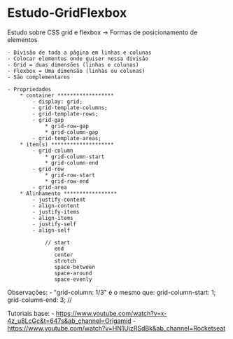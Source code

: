 # Estudo-GridFlexbox
Estudo sobre CSS grid e flexbox -> Formas de posicionamento de elementos

    - Divisão de toda a página em linhas e colunas
    - Colocar elementos onde quiser nessa divisão
    - Grid = duas dimensões (linhas e colunas)
    - Flexbox = Uma dimensão (linhas ou colunas)
    - São complementares

    - Propriedades
        * container ******************
            - display: grid;
            - grid-template-columns;
            - grid-template-rows;
            - grid-gap
                * grid-row-gap
                * grid-column-gap
            - grid-template-areas;
        * item(s) ******************** 
            - grid-column
                * grid-column-start
                * grid-column-end
            - grid-row
                * grid-row-start
                * grid-row-end
            - grid-area
        * Alinhamento *****************
            - justify-content
            - align-content
            - justify-items
            - align-items
            - justify-self
            - align-self

                // start
                   end
                   center
                   stretch
                   space-between
                   space-around
                   space-evenly

Observações:
    - "grid-column: 1/3" é o mesmo que: 
            grid-column-start: 1;
            grid-column-end: 3;
            //
            
            
            
Tutoriais base:
    - https://www.youtube.com/watch?v=x-4z_u8LcGc&t=647s&ab_channel=Origamid
    - https://www.youtube.com/watch?v=HN1UjzRSdBk&ab_channel=Rocketseat
